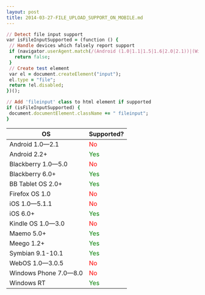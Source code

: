 ```yaml
---
layout: post
title: 2014-03-27-FILE_UPLOAD_SUPPORT_ON_MOBILE.md
---
```


```ruby
// Detect file input support
var isFileInputSupported = (function () {
 // Handle devices which falsely report support
 if (navigator.userAgent.match(/(Android (1.0|1.1|1.5|1.6|2.0|2.1))|(Windows Phone (OS 7|8.0))|(XBLWP)|(ZuneWP)|(w(eb)?OSBrowser)|(webOS)|(Kindle\/(1.0|2.0|2.5|3.0))/)) {
   return false;
 }
 // Create test element
 var el = document.createElement("input");
 el.type = "file";
 return !el.disabled;
})();

// Add 'fileinput' class to html element if supported
if (isFileInputSupported) {
 document.documentElement.className += " fileinput";
}
```


<table cellspacing="0" cellpadding="0">
  <thead>
    <tr>
      <th>
        OS
      </th>
      <th>
        Supported?
      </th>
    </tr>
  </thead>
  <tbody>
    <tr>
      <td>
        Android 1.0—2.1
      </td>
      <td style="color:red">
        No
      </td>
    </tr>
    <tr>
      <td>
        Android 2.2+
      </td>
      <td style="color:green">
        Yes
      </td>
    </tr>
    <tr>
      <td>
        Blackberry 1.0—5.0
      </td>
      <td style="color:red">
        No
      </td>
    </tr>
    <tr>
      <td>
        Blackberry 6.0+
      </td>
      <td style="color:green">
        Yes
      </td>
    </tr>
    <tr>
      <td>
        BB Tablet OS 2.0+
      </td>
      <td style="color:green">
        Yes
      </td>
    </tr>
    <tr>
      <td>
        Firefox OS 1.0
      </td>
      <td style="color:red">
        No
      </td>
    </tr>
    <tr>
      <td>
        iOS 1.0—5.1.1
      </td>
      <td style="color:red">
        No
      </td>
    </tr>
    <tr>
      <td>
        iOS 6.0+
      </td>
      <td style="color:green">
        Yes
      </td>
    </tr>
    <tr>
      <td>
        Kindle OS 1.0—3.0
      </td>
      <td style="color:red">
        No
      </td>
    </tr>
    <tr>
      <td>
        Maemo 5.0+
      </td>
      <td style="color:green">
        Yes
      </td>
    </tr>
    <tr>
      <td>
        Meego 1.2+
      </td>
      <td style="color:green">
        Yes
      </td>
    </tr>
    <tr>
      <td>
        Symbian 9.1-10.1
      </td>
      <td style="color:green">
        Yes
      </td>
    </tr>
    <tr>
      <td>
        WebOS 1.0—3.0.5
      </td>
      <td style="color:red">
        No
      </td>
    </tr>
    <tr>
      <td>
        Windows Phone 7.0—8.0
      </td>
      <td style="color:red">
        No
      </td>
    </tr>
    <tr>
      <td>
        Windows RT
      </td>
      <td style="color:green">
        Yes
      </td>
    </tr>
  </tbody>
</table>
